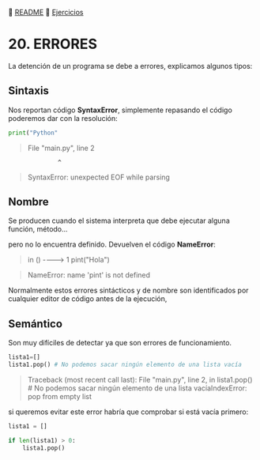 :page_with_curl: [README](../README_en.md) :pencil: [Ejercicios](/tests/indicetests.md)

# 20. ERRORES

La detención de un programa se debe a errores, explicamos algunos tipos:

## Sintaxis

Nos reportan código **SyntaxError**, simplemente repasando el código poderemos dar con la resolución:
````python
print("Python"
````
>  File "main.py", line 2

                  ^
>SyntaxError: unexpected EOF while parsing
>
## Nombre
Se producen cuando el sistema interpreta que debe ejecutar alguna función, método... 

pero no lo encuentra definido. Devuelven el código **NameError**:



> <ipython-input-2-155163d628c2> in <module>()
> ----> 1 pint("Hola")

>NameError: name 'pint' is not defined

Normalmente estos errores sintácticos y de nombre son identificados por cualquier editor de código antes de la ejecución, 


## Semántico
Son muy difíciles de detectar ya que son errores de funcionamiento.

````python
lista1=[]
lista1.pop() # No podemos sacar ningún elemento de una lista vacía
````
>Traceback (most recent call last):
>  File "main.py", line 2, in <module>
>    lista1.pop() # No podemos sacar ningún elemento de una lista vacíaIndexError: pop from empty list


si queremos evitar este error habría que comprobar si está vacía primero:

````python
lista1 = []

if len(lista1) > 0:
    lista1.pop()
````

